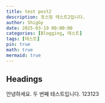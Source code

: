 ```yaml
---
title: test post2
description: 포스팅 테스트2입니다.
author: ShigGy
date: 2025-03-19 00:00:00
categories: [Blogging, 테스트]
tags: [테스트]
pin: true
math: true
mermaid: true
---
```


## Headings
안녕하세요.
두 번째 테스트입니다.
123123
